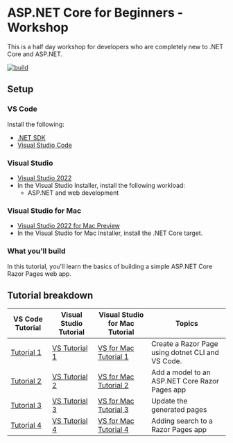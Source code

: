 # ASP.NET Core for Beginners - Workshop

This is a half day workshop for developers who are completely new to .NET Core and ASP.NET.

[![build](https://github.com/dotnet-presentations/aspnetcore-for-beginners/actions/workflows/build-validation.yml/badge.svg)](https://github.com/dotnet-presentations/aspnetcore-for-beginners/actions/workflows/build-validation.yml)
## Setup

### VS Code

Install the following:

* [.NET SDK](https://dotnet.microsoft.com/download)
* [Visual Studio Code](https://code.visualstudio.com/?wt.mc_id=adw-brand&gclid=Cj0KCQjwqYfWBRDPARIsABjQRYwLe3b9dJMixA98s8nS8QfuNBKGsiRVRXzB93fe4E27LGK5KLrGcnYaAgdREALw_wcB)

### Visual Studio

* [Visual Studio 2022](https://visualstudio.microsoft.com/downloads/?wt.mc_id=adw-brand&gclid=Cj0KCQjwqYfWBRDPARIsABjQRYwLe3b9dJMixA98s8nS8QfuNBKGsiRVRXzB93fe4E27LGK5KLrGcnYaAgdREALw_wcB)
* In the Visual Studio Installer, install the following workload:
  * ASP.NET and web development

### Visual Studio for Mac

* [Visual Studio 2022 for Mac Preview](https://visualstudio.microsoft.com/vs/mac/preview/?wt.mc_id=adw-brand&gclid=Cj0KCQjwqYfWBRDPARIsABjQRYwLe3b9dJMixA98s8nS8QfuNBKGsiRVRXzB93fe4E27LGK5KLrGcnYaAgdREALw_wcB)
* In the Visual Studio for Mac Installer, install the .NET Core target.

### What you'll build

In this tutorial, you'll learn the basics of building a simple ASP.NET Core Razor Pages web app.

## Tutorial breakdown

| VS Code Tutorial | Visual Studio Tutorial | Visual Studio for Mac Tutorial| Topics |
| ----- | ---- | ---- | ---- |
| [Tutorial 1](/Tutorial/1-Create%20a%20Razor%20Page/Create-a-Razorpage.md) | [VS Tutorial 1](/Tutorial/1-Create%20a%20Razor%20Page/Create-a-Razorpage-VS.md) | [VS for Mac Tutorial 1](/Tutorial/1-Create%20a%20Razor%20Page/Create-a-Razorpage-VSMac.md) | Create a Razor Page using dotnet CLI and VS Code.|
| [Tutorial 2](/Tutorial/2-Add%20a%20model/Addamodel.md) | [VS Tutorial 2](/Tutorial/2-Add%20a%20model/Addamodel-VS.md) | [VS for Mac Tutorial 2](/Tutorial/2-Add%20a%20model/Addamodel-VSMac.md)| Add a model to an ASP.NET Core Razor Pages app |
| [Tutorial 3](/Tutorial/3-Update%20Pages/update.md) | [VS Tutorial 3](/Tutorial/3-Update%20Pages/update-VS.md) | [VS for Mac Tutorial 3](/Tutorial/3-Update%20Pages/update-VSMac.md) | Update the generated pages |
| [Tutorial 4](/Tutorial/4-Add%20Search/SearchPage.md) | [VS Tutorial 4](/Tutorial/4-Add%20Search/SearchPage-VS.md) | [VS for Mac Tutorial 4](/Tutorial/4-Add%20Search/SearchPage-VSMac.md) | Adding search to a Razor Pages app |
